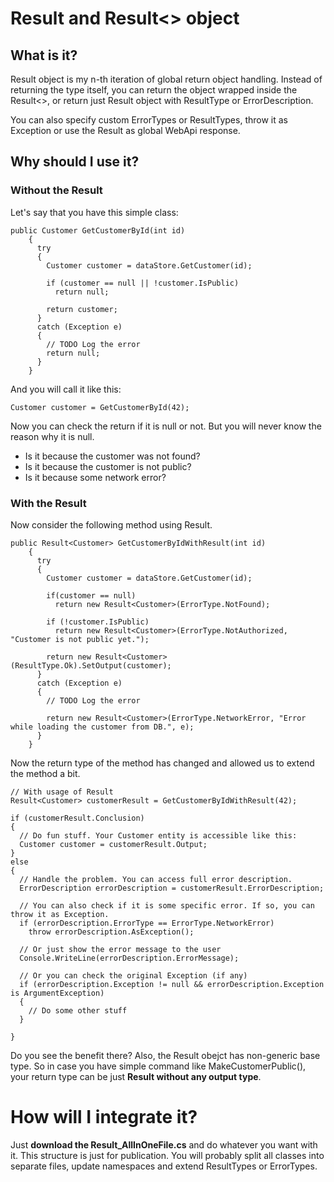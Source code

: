 
# Result and Result<> object

## What is it?
Result object is my n-th iteration of global return object handling. Instead of returning the type itself, you can return the object wrapped inside the Result<>, or return just Result object with ResultType or ErrorDescription.

You can also specify custom ErrorTypes or ResultTypes, throw it as Exception or use the Result as global WebApi response.

## Why should I use it?
### Without the Result
Let's say that you have this simple class:

    public Customer GetCustomerById(int id)
        {
          try
          {
            Customer customer = dataStore.GetCustomer(id);
    
            if (customer == null || !customer.IsPublic)
              return null;
          
            return customer;
          }
          catch (Exception e)
          {
            // TODO Log the error
            return null;
          }
        }

And you will call it like this:

    Customer customer = GetCustomerById(42);

Now you can check the return if it is null or not. But you will never know the reason why it is null. 
- Is it because the customer was not found?
- Is it because the customer is not public?
- Is it because some network error?

### With the Result
Now consider the following method using Result.

    public Result<Customer> GetCustomerByIdWithResult(int id)
        {
          try
          {
            Customer customer = dataStore.GetCustomer(id);
    
            if(customer == null)
              return new Result<Customer>(ErrorType.NotFound);
    
            if (!customer.IsPublic)
              return new Result<Customer>(ErrorType.NotAuthorized, "Customer is not public yet.");
          
            return new Result<Customer>(ResultType.Ok).SetOutput(customer);
          }
          catch (Exception e)
          {
            // TODO Log the error
    
            return new Result<Customer>(ErrorType.NetworkError, "Error while loading the customer from DB.", e);
          }
        }

Now the return type of the method has changed and allowed us to extend the method a bit.

    // With usage of Result
    Result<Customer> customerResult = GetCustomerByIdWithResult(42);
    
    if (customerResult.Conclusion)
    {
      // Do fun stuff. Your Customer entity is accessible like this:
      Customer customer = customerResult.Output;
    }
    else
    {
      // Handle the problem. You can access full error description.
      ErrorDescription errorDescription = customerResult.ErrorDescription;
    
      // You can also check if it is some specific error. If so, you can throw it as Exception.
      if (errorDescription.ErrorType == ErrorType.NetworkError)
        throw errorDescription.AsException();
    
      // Or just show the error message to the user
      Console.WriteLine(errorDescription.ErrorMessage);
    
      // Or you can check the original Exception (if any)
      if (errorDescription.Exception != null && errorDescription.Exception is ArgumentException)
      {
        // Do some other stuff
      }
    
    }


Do you see the benefit there? Also, the Result obejct has non-generic base type. So in case you have simple command like MakeCustomerPublic(), your return type can be just **Result without any output type**.

# How will I integrate it?
Just **download the Result_AllInOneFile.cs** and do whatever you want with it. This structure is just for publication. You will probably split all classes into separate files, update namespaces and extend ResultTypes or ErrorTypes.
